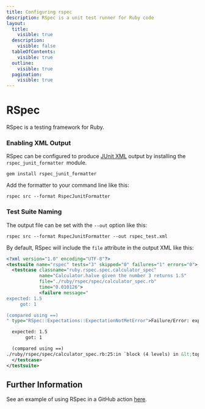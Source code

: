 ```yaml
---
title: Configuring rspec
description: RSpec is a unit test runner for Ruby code
layout:
  title:
    visible: true
  description:
    visible: false
  tableOfContents:
    visible: true
  outline:
    visible: true
  pagination:
    visible: true
---
```


# RSpec

RSpec is a testing framework for Ruby.

### Enabling XML Output

RSpec can be configured to produce [JUnit XML](https://github.com/testmoapp/junitxml) output by installing the `rspec_junit_formatter `module. 

```shell
gem install rspec_junit_formatter
```
Add the formatter to your command line like this:

```shell
rspec src --format RspecJunitFormatter
```


### Test Suite Naming

The output file can be set with the `--out` option like this:

```shell
rspec src --format RspecJunitFormatter --out rspec_test.xml
```
By default, RSpec will include the `file` attribute in the output XML like this:

```xml
<?xml version="1.0" encoding="UTF-8"?>
<testsuite name="rspec" tests="3" skipped="0" failures="1" errors="0">
  <testcase classname="ruby.rspec.spec.calculator_spec" 
            name="Calculator.halve given the number 3 returns 1.5" 
            file="./ruby/rspec/spec/calculator_spec.rb" 
            time="0.010126">
            <failure message="
expected: 1.5
     got: 1

(compared using ==)
" type="RSpec::Expectations::ExpectationNotMetError">Failure/Error: expect(Calculator.halve(3)).to eq(1.5)

  expected: 1.5
       got: 1

  (compared using ==)
./ruby/rspec/spec/calculator_spec.rb:25:in `block (4 levels) in &lt;top (required)&gt;&apos;</failure>
  </testcase>
</testsuite>

```




## Further Information
See an example of using RSpec in a GitHub action [here](https://github.com/trunk-io/flake-factory/blob/main/.github/workflows/ruby-tests.yaml#L22).
